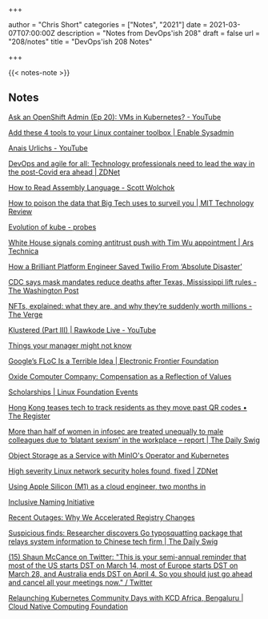 +++

author = "Chris Short"
categories = ["Notes", "2021"]
date = 2021-03-07T07:00:00Z
description = "Notes from DevOps'ish 208"
draft = false
url = "208/notes"
title = "DevOps'ish 208 Notes"

+++

{{< notes-note >}}

## Notes

[Ask an OpenShift Admin (Ep 20): VMs in Kubernetes? - YouTube](https://www.youtube.com/watch?v=QKufA4UDKG0)

[Add these 4 tools to your Linux container toolbox | Enable Sysadmin](https://www.redhat.com/sysadmin/new-linux-container-tools)

[Anais Urlichs - YouTube](https://www.youtube.com/channel/UCb4mfRT5UWpjoUQRcIE2qOQ)

[DevOps and agile for all: Technology professionals need to lead the way in the post-Covid era ahead | ZDNet](https://www.zdnet.com/article/devops-and-agile-for-all-technology-professionals-need-to-lead-the-way-in-the-post-covid-era-ahead/#ftag=RSSbaffb68)

[How to Read Assembly Language - Scott Wolchok](https://wolchok.org/posts/how-to-read-assembly-language/)

[How to poison the data that Big Tech uses to surveil you | MIT Technology Review](https://www.technologyreview.com/2021/03/05/1020376/resist-big-tech-surveillance-data/)

[Evolution of kube - probes](https://clux.github.io/probes/post/2021-02-28-kube-evolution/)

[White House signals coming antitrust push with Tim Wu appointment | Ars Technica](https://arstechnica.com/tech-policy/2021/03/tech-critic-tim-wu-joins-biden-admin-as-tech-competition-advisor/)

[How a Brilliant Platform Engineer Saved Twilio From ‘Absolute Disaster’](https://builtin.com/software-engineering-perspectives/platform-engineer-twilio-ask-your-developer-excerpt)

[CDC says mask mandates reduce deaths after Texas, Mississippi lift rules - The Washington Post](https://www.washingtonpost.com/nation/2021/03/05/coronavirus-covid-live-updates-us/)

[NFTs, explained: what they are, and why they’re suddenly worth millions - The Verge](https://www.theverge.com/22310188/nft-explainer-what-is-blockchain-crypto-art-faq)

[Klustered (Part III) | Rawkode Live - YouTube](https://www.youtube.com/watch?v=Ps2CQm6_aZU&list=PLz0t90fOInA5IyhoT96WhycPV8Km-WICj)

[Things your manager might not know](https://jvns.ca/blog/things-your-manager-might-not-know/)

[Google’s FLoC Is a Terrible Idea | Electronic Frontier Foundation](https://www.eff.org/deeplinks/2021/03/googles-floc-terrible-idea)

[Oxide Computer Company: Compensation as a Reflection of Values](https://oxide.computer/blog/compensation-as-a-reflection-of-values/)

[Scholarships | Linux Foundation Events](https://events.linuxfoundation.org/kubecon-cloudnativecon-europe/attend/scholarships/)

[Hong Kong teases tech to track residents as they move past QR codes • The Register](https://www.theregister.com/2021/03/04/hongkong_qr_code_scanner/)

[More than half of women in infosec are treated unequally to male colleagues due to ‘blatant sexism’ in the workplace – report | The Daily Swig](https://portswigger.net/daily-swig/more-than-half-of-women-in-infosec-are-treated-unequally-to-male-colleagues-due-to-blatant-sexism-in-the-workplace-report)

[Object Storage as a Service with MinIO's Operator and Kubernetes](https://blog.min.io/object_storage_as_a_service_on_minio/)

[High severity Linux network security holes found, fixed | ZDNet](https://www.zdnet.com/article/linux-network-security-holes-found-fixed/)

[Using Apple Silicon (M1) as a cloud engineer, two months in](https://blog.earthly.dev/using-apple-silicon-m1-as-a-cloud-engineer-two-months-in/)

[Inclusive Naming Initiative](https://inclusivenaming.org/)

[Recent Outages: Why We Accelerated Registry Changes](https://www.backblaze.com/blog/recent-outages-why-we-accelerated-registry-changes/)

[Suspicious finds: Researcher discovers Go typosquatting package that relays system information to Chinese tech firm | The Daily Swig](https://portswigger.net/daily-swig/suspicious-finds-researcher-discovers-go-typosquatting-package-that-relays-system-information-to-chinese-tech-firm)

[(15) Shaun McCance on Twitter: "This is your semi-annual reminder that most of the US starts DST on March 14, most of Europe starts DST on March 28, and Australia ends DST on April 4. So you should just go ahead and cancel all your meetings now." / Twitter](https://twitter.com/shaunm/status/1366418582767362051)

[Relaunching Kubernetes Community Days with KCD Africa, Bengaluru | Cloud Native Computing Foundation](https://www.cncf.io/blog/2021/03/01/relaunching-kubernetes-community-days-with-kcd-africa-bengaluru/)
